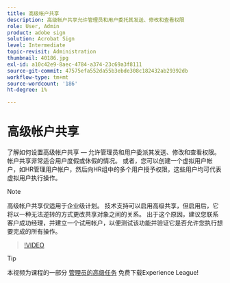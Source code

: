 ```yaml
---
title: 高级帐户共享
description: 高级帐户共享允许管理员和用户委托其发送、修改和查看权限
role: User, Admin
product: adobe sign
solution: Acrobat Sign
level: Intermediate
topic-revisit: Administration
thumbnail: 40186.jpg
exl-id: a10c42e9-8aec-4784-a374-23c69a3f8111
source-git-commit: 47575efa552da55b3ebde308c182432ab29392db
workflow-type: tm+mt
source-wordcount: '186'
ht-degree: 1%

---
```


# 高级帐户共享

了解如何设置高级帐户共享 — 允许管理员和用户委派其发送、修改和查看权限。 帐户共享非常适合用户度假或休假的情况。 或者，您可以创建一个虚拟用户帐户，如HR管理用户帐户，然后向HR组中的多个用户授予权限，这些用户均可代表虚拟用户执行操作。

>[!NOTE]
>
>高级帐户共享仅适用于企业级计划。 技术支持可以启用高级共享，但启用后，它将以一种无法逆转的方式更改共享对象之间的关系。 出于这个原因，建议您联系客户成功经理，并建立一个试用帐户，以便测试该功能并验证它是否允许您执行想要完成的所有操作。

>[!VIDEO](https://video.tv.adobe.com/v/40186?hidetitle=true)

>[!TIP]
>
>本视频为课程的一部分 [管理员的高级任务](https://experienceleague.adobe.com/?recommended=Sign-A-1-2020.1) 免费下载Experience League!
